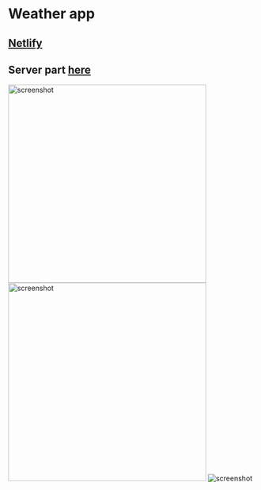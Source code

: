 # Weather app

## [Netlify](https://fervent-archimedes-bebc05.netlify.app/)

## Server part [here](https://github.com/denysMoon/weather-server)

<p align="left">
  <img src="https://lh3.googleusercontent.com/2pAEspfW9nAVfWfiZe5UD9UUugjV7N6pXeruCXHlK5G65okMQfybttUmDXxSzb8HDsZ0adnpAfbnwpta3VXfkU5M2K3-yySTSUOfuphwSGNkDfJOQgmO0tDOETffsPzGZ-OpmU3D7WIRsMg7fBkxetlPNHXO-kcLGx1ek0d1DniWU_YxUkiHaYF-EAHV9SupoHK9yOpo_fNEHeoJp1r94bq6gsQ9zm06Qfcvww-f7YeI7QHhUMo5S0SoDEpIrTtNprDNohwKdf_QPSG2b93mIXsQv9L_EY1CLyVgyH_j0Xtfl5bg__SMzO6mVG_MaRxxzpBUFqJLySnkNH76KYT5gJptmBFXIP-8u6tsy1Xei870Ww0SMPQDXZe26w_h_gt18omxFUdZyIDryYTq8G2Au_0P3zEPsJVjvUmjYCGhdPUt7e_uQ5O-NuZ3DQ6L612ncL3VbuB5vg-ZrY8kmdI3eWjAVJf-oNPhWkLAg32_0uyKt2Kh8AKhPpNhPfemqpWHz3xt8nNxMrEG_FeCqBkRZJF9qClJtbeyr8QhsMb4DeWurHmkrABKxu_GunwsRAuKXxOTSREvVC1KmcZbANUmd0qEy8spa8xd34RKUhSFKx72IpUze70dl1vtQpUzAUNxXT-chyixSCzZXoHvi7LtGanvkDevRdpA6rv-fpd-9VvPhZgg2EU53w2Ej7izxmoACsP9K9M-i1eiKUfqWCftELJu=w873-h505-no?authuser=0" alt="screenshot" width="400" />
  <img src="https://lh3.googleusercontent.com/bl_J-UzE5Ce4u7g0Vpczc2bSNIG-9Ny1JBAAMNKcdLdYjzCTeo4vOFXnWsv2rXsnfp6wjPxKIq9VS6XbaqIH8XEj_zlaV-dxU2wj7dxwyAn5G4wOXdhMRC3Ijfe9NKQ2E7Vu5IXeVT1s4mab0-H_I4WenAJ4loSwHyB5W4cHZDRq__EXyLGraNb0aNERcxGredmWun3Iqv1QMBMqYi7u5I-XNJZShO1GDx_bnO1ONVZ6xD31SYyIyqOA9W9mReDmzgY2rZCMm5Y8FvwKBSgX-G-WatHTlZUh2_jAclys2-n-Eu6S0nBdC8kyVSNpCNjHmh4jAuUCbfFfs5U2gmNH4SYoX4yqjIBaKI5ajBvwAM60WjZH_lavFlLgMKfY4opaf9wDm_oa_nRS5MUmXUAFzaJluZbqNwi1f9OXNaQyJyCFkCFzUBPEgzPxDNUI4E0BqC9rk1BwlVB-kdg_ZrpixT5a40OvnmyckDFCIbZ0NQZdgTeIVmpR2HLYM-TRzn7FYJO_Ywb09v5j23zBJz4PplWAFLZrS4cY1wzB4SK6n5qv7L80I1we9EgKWEDBwzeApNddjWKNzoYgpccMTxPdd7JbWRn5nx9MjnrR6i_6nD9TFSlMmqiWBqhN2_LF80hX-VBqmq_qBp7lgHXf-n7SidI93pIUWWBBT0aXywdyiWe3yNPb374tF32uqXKa4Ir_ePG6BBQu6tyf4ypbdt9tb3FZ=w834-h479-no?authuser=0" alt="screenshot" width="400" />
  <img src="https://lh3.googleusercontent.com/nhUJT__4qoq8M8XR23QhmVPkSncu-cC7wHQjIb-sF6MooAZEyNeWkjF8JIbKuGfiXSdEcP4QEpEv_IwsnXiSD8JrvQT_VdVpSaD2pwJzPmahdjMQ1ggy8_XlXy5lgMZYGEA5F9pdQ4odvpbTGQLOEvbTONJ9vyNBjTv1w9YtyFtNrwzh2Q2Dz2s3GllH9qQqBGLeXW702WLDXk2RvmWTAbnBhIR6hMQqoQcpHTOh8a0C6gHbkukmdD7TIMm7HhHLeF9OBuhzGN2iy9qD58OJ4WPuFRu4M3jnR_BxgBZ87eN1vYvrFYawL8HAOxDBtcyzsjVDS4LPKw1rr0yvBA6tuHlCUGQY2sQr6_xfetMjLHU4cGGwARux6cMe8fv1ogXfoglOLx41oPJGWhQFxyz74-ad2scFRISKmwrAC7M1BszHAa48dNiz2vy7BkRutOxvmiFIX-c4egwSm3JigPgqHNt9AddE_nZuNQBrQXjDIFF7agqooS9rbT25DFZrlRqSkoRDJxsm-nkv7dIpRF-LFka045IPSh2Mmj_61dmmuaYFpkeCkWIasEe-wKGXa1iiqRRE7GqWXLaqiM3h27v3_2K-cbUuLvdVzExmnxMNSs3KW_19YqKlt5__ovBi5yuM9EA3TPz9IwjyRgjVtqCT3nPonqFSXDY2FYWUgRQ3XmOZUEtq9UtvbDWgVZB4jAlYTg-ft_W061p_vm_fUARezQxz=w824-h323-no?authuser=0" alt="screenshot"/>
</p>
